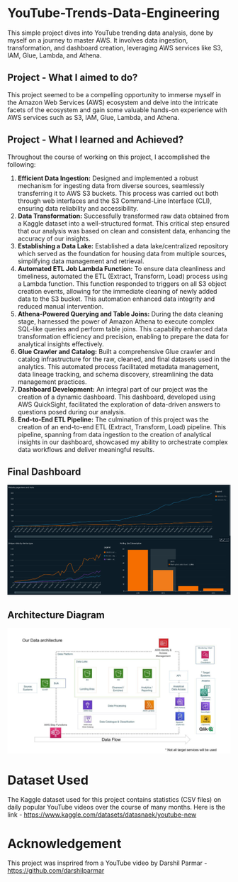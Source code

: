 # YouTube-Trends-Data-Engineering
This simple project dives into YouTube trending data analysis, done by myself on a journey to master AWS. It involves data ingestion, transformation, and dashboard creation, leveraging AWS services like S3, IAM, Glue, Lambda, and Athena.

## Project  - What I aimed to do?

This project seemed to be a compelling opportunity to immerse myself in the Amazon Web Services (AWS) ecosystem and delve into the intricate facets of the ecosystem and gain some valuable hands-on experience with AWS services such as S3, IAM, Glue, Lambda, and Athena.

## Project  - What I learned and Achieved?

Throughout the course of working on this project, I accomplished the following:

1. **Efficient Data Ingestion:** Designed and implemented a robust mechanism for ingesting data from diverse sources, seamlessly transferring it to AWS S3 buckets. This process was carried out both through web interfaces and the S3 Command-Line Interface (CLI), ensuring data reliability and accessibility.
2. **Data Transformation:** Successfully transformed raw data obtained from a Kaggle dataset into a well-structured format. This critical step ensured that our analysis was based on clean and consistent data, enhancing the accuracy of our insights.
3. **Establishing a Data Lake:** Established a data lake/centralized repository which served as the foundation for housing data from multiple sources, simplifying data management and retrieval.
4. **Automated ETL Job Lambda Function:** To ensure data cleanliness and timeliness, automated the ETL (Extract, Transform, Load) process using a Lambda function. This function responded to triggers on all S3 object creation events, allowing for the immediate cleaning of newly added data to the S3 bucket. This automation enhanced data integrity and reduced manual intervention.
5. **Athena-Powered Querying and Table Joins:** During the data cleaning stage, harnessed the power of Amazon Athena to execute complex SQL-like queries and perform table joins. This capability enhanced data transformation efficiency and precision, enabling to prepare the data for analytical insights effectively.
6. **Glue Crawler and Catalog:** Built a comprehensive Glue crawler and catalog infrastructure for the raw, cleaned, and final datasets used in the analytics. This automated process facilitated metadata management, data lineage tracking, and schema discovery, streamlining the data management practices.
7. **Dashboard Development:** An integral part of our project was the creation of a dynamic dashboard. This dashboard, developed using AWS QuickSight, facilitated the exploration of data-driven answers to questions posed during our analysis.
8. **End-to-End ETL Pipeline:** The culmination of this project was the creation of an end-to-end ETL (Extract, Transform, Load) pipeline. This pipeline, spanning from data ingestion to the creation of analytical insights in our dashboard, showcased my ability to orchestrate complex data workflows and deliver meaningful results.

## Final Dashboard
<img src="dashboard.png">

## Architecture Diagram
<img src="architecture.jpeg">

# Dataset Used
The Kaggle dataset used for this project contains statistics (CSV files) on daily popular YouTube videos over the course of many months. Here is the link - https://www.kaggle.com/datasets/datasnaek/youtube-new

# Acknowledgement
This project was insprired from a YouTube video by Darshil Parmar - https://github.com/darshilparmar
